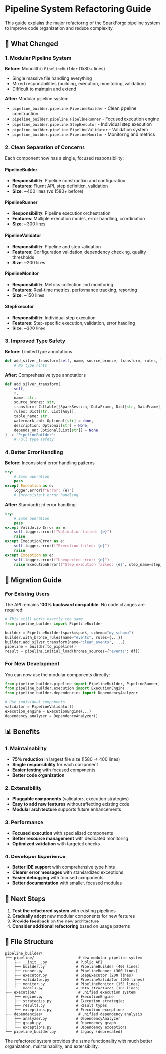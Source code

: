 # Pipeline System Refactoring Guide

This guide explains the major refactoring of the SparkForge pipeline system to improve code organization and reduce complexity.

## 🎯 **What Changed**

### **1. Modular Pipeline System**

**Before:** Monolithic `PipelineBuilder` (1580+ lines)
- Single massive file handling everything
- Mixed responsibilities (building, execution, monitoring, validation)
- Difficult to maintain and extend

**After:** Modular pipeline system
- `pipeline_builder.pipeline.PipelineBuilder` - Clean pipeline construction
- `pipeline_builder.pipeline.PipelineRunner` - Focused execution engine
- `pipeline_builder.pipeline.StepExecutor` - Individual step execution
- `pipeline_builder.pipeline.PipelineValidator` - Validation system
- `pipeline_builder.pipeline.PipelineMonitor` - Monitoring and metrics

### **2. Clean Separation of Concerns**

Each component now has a single, focused responsibility:

#### **PipelineBuilder**
- **Responsibility**: Pipeline construction and configuration
- **Features**: Fluent API, step definition, validation
- **Size**: ~400 lines (vs 1580+ before)

#### **PipelineRunner**
- **Responsibility**: Pipeline execution orchestration
- **Features**: Multiple execution modes, error handling, coordination
- **Size**: ~300 lines

#### **PipelineValidator**
- **Responsibility**: Pipeline and step validation
- **Features**: Configuration validation, dependency checking, quality thresholds
- **Size**: ~200 lines

#### **PipelineMonitor**
- **Responsibility**: Metrics collection and monitoring
- **Features**: Real-time metrics, performance tracking, reporting
- **Size**: ~150 lines

#### **StepExecutor**
- **Responsibility**: Individual step execution
- **Features**: Step-specific execution, validation, error handling
- **Size**: ~200 lines

### **3. Improved Type Safety**

**Before:** Limited type annotations
```python
def add_silver_transform(self, name, source_bronze, transform, rules, table_name, ...):
    # No type hints
```

**After:** Comprehensive type annotations
```python
def add_silver_transform(
    self,
    *,
    name: str,
    source_bronze: str,
    transform: Callable[[SparkSession, DataFrame, Dict[str, DataFrame]], DataFrame],
    rules: Dict[str, List[Any]],
    table_name: str,
    watermark_col: Optional[str] = None,
    description: Optional[str] = None,
    depends_on: Optional[List[str]] = None
) -> 'PipelineBuilder':
    # Full type safety
```

### **4. Better Error Handling**

**Before:** Inconsistent error handling patterns
```python
try:
    # Some operation
    pass
except Exception as e:
    logger.error(f"Error: {e}")
    # Inconsistent error handling
```

**After:** Standardized error handling
```python
try:
    # Some operation
    pass
except ValidationError as e:
    self.logger.error(f"Validation failed: {e}")
    raise
except ExecutionError as e:
    self.logger.error(f"Execution failed: {e}")
    raise
except Exception as e:
    self.logger.error(f"Unexpected error: {e}")
    raise ExecutionError(f"Step execution failed: {e}", step_name=step_name)
```

## 🔄 **Migration Guide**

### **For Existing Users**

The API remains **100% backward compatible**. No code changes are required:

```python
# This still works exactly the same
from pipeline_builder import PipelineBuilder

builder = PipelineBuilder(spark=spark, schema="my_schema")
builder.with_bronze_rules(name="events", rules={...})
builder.add_silver_transform(name="clean_events", ...)
pipeline = builder.to_pipeline()
result = pipeline.initial_load(bronze_sources={"events": df})
```

### **For New Development**

You can now use the modular components directly:

```python
from pipeline_builder.pipeline import PipelineBuilder, PipelineRunner, PipelineValidator
from pipeline_builder.execution import ExecutionEngine
from pipeline_builder.dependencies import DependencyAnalyzer

# Use individual components
validator = PipelineValidator()
execution_engine = ExecutionEngine(...)
dependency_analyzer = DependencyAnalyzer()
```

## 📊 **Benefits**

### **1. Maintainability**
- **75% reduction** in largest file size (1580 → 400 lines)
- **Single responsibility** for each component
- **Easier testing** with focused components
- **Better code organization**

### **2. Extensibility**
- **Pluggable components** (validators, execution strategies)
- **Easy to add new features** without affecting existing code
- **Modular architecture** supports future enhancements

### **3. Performance**
- **Focused execution** with specialized components
- **Better resource management** with dedicated monitoring
- **Optimized validation** with targeted checks

### **4. Developer Experience**
- **Better IDE support** with comprehensive type hints
- **Clearer error messages** with standardized exceptions
- **Easier debugging** with focused components
- **Better documentation** with smaller, focused modules

## 🚀 **Next Steps**

1. **Test the refactored system** with existing pipelines
2. **Gradually adopt** new modular components for new features
3. **Provide feedback** on the new architecture
4. **Consider additional refactoring** based on usage patterns

## 📝 **File Structure**

```
pipeline_builder/
├── pipeline/                    # New modular pipeline system
│   ├── __init__.py             # Public API
│   ├── builder.py              # PipelineBuilder (400 lines)
│   ├── runner.py               # PipelineRunner (300 lines)
│   ├── executor.py             # StepExecutor (200 lines)
│   ├── validator.py            # PipelineValidator (200 lines)
│   ├── monitor.py              # PipelineMonitor (150 lines)
│   └── models.py               # Data structures (100 lines)
├── execution/                   # Unified execution system
│   ├── engine.py               # ExecutionEngine
│   ├── strategies.py           # Execution strategies
│   ├── results.py              # Result types
│   └── exceptions.py           # Execution exceptions
├── dependencies/                # Unified dependency analysis
│   ├── analyzer.py             # DependencyAnalyzer
│   ├── graph.py                # Dependency graph
│   └── exceptions.py           # Dependency exceptions
└── pipeline_builder.py         # Legacy (deprecated)
```

The refactored system provides the same functionality with much better organization, maintainability, and extensibility.
